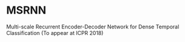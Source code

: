 # MSRNN

Multi-scale Recurrent Encoder-Decoder Network for Dense Temporal Classification (To appear at ICPR 2018)

